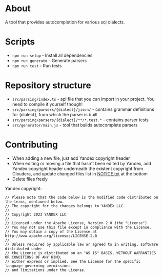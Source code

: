 # About

A tool that provides autocompletion for various sql dialects.

# Scripts

- `npm run setup` - Install all dependencies
- `npm run generate` - Generate parsers
- `npm run test` - Run tests

# Repository structure

- `src/parsing/index.ts` - api file that you can import in your project. You need to compile it yourself though!
- `src/parsing/parsers/{dialect}/jison/` - contains grammar definitions for {dialect}, from which the parser is built
- `src/parsing/parsers/{dialect}/**/*.test.*` - contains parser tests
- `src/generator/main.js` - tool that builds autocomplete parsers

# Contributing

- When adding a new file, just add Yandex copyright header
- When editing or moving a file that hasn't been edited by Yandex, add Yandex copyright header underneath the existent copyright from Cloudera, and update changed files list in [NOTICE.txt](NOTICE.txt) at the bottom
- Delete files freely

Yandex copyright:
```text
// Please note that the code below is the modified code distributed on the terms, mentioned below.
// The copyright for the changes belongs to YANDEX LLC.
//
// Copyright 2023 YANDEX LLC
//
// Licensed under the Apache License, Version 2.0 (the "License")
// You may not use this file except in compliance with the License.
// You may obtain a copy of the License at http://www.apache.org/licenses/LICENSE-2.0
//
// Unless required by applicable law or agreed to in writing, software distributed under
// the License is distributed on an "AS IS" BASIS, WITHOUT WARRANTIES OR CONDITIONS OF ANY KIND,
// either express or implied. See the License for the specific language governing permissions
// and limitations under the License.
```
